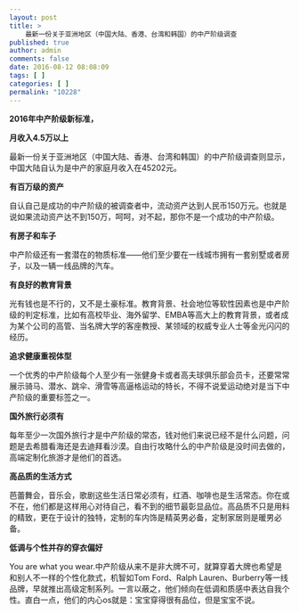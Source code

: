 ```yaml
---
layout: post
title: >
    最新一份关于亚洲地区（中国大陆、香港、台湾和韩国）的中产阶级调查
published: true
author: admin
comments: false
date: 2016-08-12 08:08:09
tags: [ ]
categories: [ ]
permalink: "10228"
---
```

**2016年中产阶级新标准，**

**月收入4.5万以上**

最新一份关于亚洲地区（中国大陆、香港、台湾和韩国）的中产阶级调查则显示，中国大陆自认为是中产的家庭月收入在45202元。

**有百万级的资产**

自认自己是成功的中产阶级的被调查者中，流动资产达到人民币150万元。也就是说如果流动资产达不到150万，呵呵，对不起，那你不是一个成功的中产阶级。

**有房子和车子**

中产阶级还有一套潜在的物质标准——他们至少要在一线城市拥有一套别墅或者房子，以及一辆一线品牌的汽车。

**有良好的教育背景**

光有钱也是不行的，又不是土豪标准。教育背景、社会地位等软性因素也是中产阶级的判定标准，比如有高校毕业、海外留学、EMBA等高大上的教育背景，或者成为某个公司的高管、当名牌大学的客座教授、某领域的权威专业人士等金光闪闪的经历。

**追求健康重视体型**

一个优秀的中产阶级每个人至少有一张健身卡或者高夫球俱乐部会员卡，还要常常展示骑马、潜水、跳伞、滑雪等高逼格运动的特长，不得不说爱运动绝对是当下中产阶级的重要标签之一。

**国外旅行必须有**

每年至少一次国外旅行才是中产阶级的常态，钱对他们来说已经不是什么问题，问题是去希腊看海还是去迪拜看沙漠。自由行攻略什么的中产阶级是没时间去做的，高端定制化旅游才是他们的首选。

**高品质的生活方式**

芭蕾舞会，音乐会，歌剧这些生活日常必须有，红酒、咖啡也是生活常态。你在或不在，他们都是这样用心对待自己，看不到的细节最彰显品位。高品质不只是用料的精致，更在于设计的独特，定制的车内饰是精英男必备，定制家居则是暖男必备。

**低调与个性并存的穿衣偏好**

You are what you wear.中产阶级从来不是非大牌不可，就算穿着大牌也希望是和别人不一样的个性化款式，机智如Tom Ford、Ralph Lauren、Burberry等一线品牌，早就推出高级定制系列。一言以蔽之，他们倾向在低调和质感中表达自我个性。直白一点，他们的内心os就是：宝宝穿得很有品位，但是宝宝不说。

&nbsp;